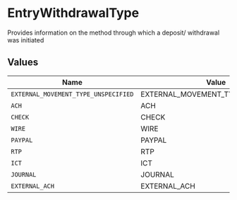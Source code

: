 # EntryWithdrawalType

Provides information on the method through which a deposit/ withdrawal was initiated


## Values

| Name                                 | Value                                |
| ------------------------------------ | ------------------------------------ |
| `EXTERNAL_MOVEMENT_TYPE_UNSPECIFIED` | EXTERNAL_MOVEMENT_TYPE_UNSPECIFIED   |
| `ACH`                                | ACH                                  |
| `CHECK`                              | CHECK                                |
| `WIRE`                               | WIRE                                 |
| `PAYPAL`                             | PAYPAL                               |
| `RTP`                                | RTP                                  |
| `ICT`                                | ICT                                  |
| `JOURNAL`                            | JOURNAL                              |
| `EXTERNAL_ACH`                       | EXTERNAL_ACH                         |